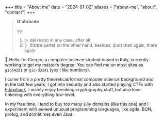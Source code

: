 +++
title = "About me"
date = "2024-01-02"
aliases = ["about-me", "about", "contact"]
+++


> **D'altrónde**
>
> av.
> 
> 1. (= del resto) in any case, after all
> 2. (= d’altra parte) on the other hand, besides, (but) then again, there again


👋 Hello I'm Giorgio, a computer science student based in Italy, currently working to get my master’s degree.
You can find me on most sites as `gio54321` or `gio-d3141` (yes I like numbers).

I come from a pretty theoretical/formal computer science background and in the last few years, I got into security and also started playing CTFs with [Fibonhack](https://fibonhack.it).
I mainly enjoy breaking cryptography stuff, but also love tinkering with everything low-level.

In my free time, I tend to buy too many silly domains (like this one) and I experiment with ~~cursed~~ unusual programming languages, like agda, BQN, prolog, and sometimes even Java.